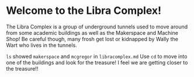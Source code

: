 # Welcome to the Libra Complex!
The Libra Complex is a group of underground tunnels used to move around from some academic buildings as well as the Makerspace and Machine Shop! Be careful though, many frosh get lost or kidnapped by Wally the Wart who lives in the tunnels. 

`ls` showed `makerspace` and `mcgregor` in `libracomplex.md`
Use `cd` to move into one of the buildings and look for the treasure! 
I feel we are getting closer to the treasure!! 
